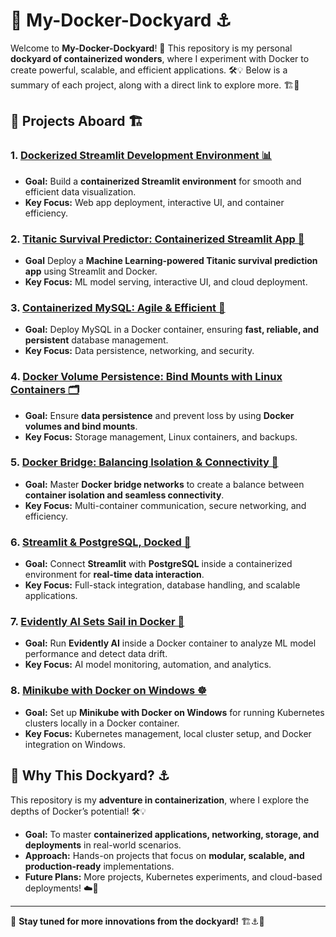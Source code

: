 # 🐳 My-Docker-Dockyard ⚓

Welcome to **My-Docker-Dockyard**! 🌊 This repository is my personal **dockyard of containerized wonders**, where I experiment with Docker to create powerful, scalable, and efficient applications. 🛠️💡 Below is a summary of each project, along with a direct link to explore more. 🏗️🚀

## 🚀 Projects Aboard 🏗️

### 1. [Dockerized Streamlit Development Environment 📊](Dockerized%20Streamlit%20Development%20Environment)
- **Goal:** Build a **containerized Streamlit environment** for smooth and efficient data visualization.
- **Key Focus:** Web app deployment, interactive UI, and container efficiency.

### 2. [Titanic Survival Predictor: Containerized Streamlit App 🚢](Titanic%20Survival%20Predictor%2C%20Containerized%20Streamlit%20App)
- **Goal** Deploy a **Machine Learning-powered Titanic survival prediction app** using Streamlit and Docker.
- **Key Focus:** ML model serving, interactive UI, and cloud deployment.

### 3. [Containerized MySQL: Agile & Efficient 🐬](Containerized%20MySQL%2C%20Agile%20%26%20Efficient)
- **Goal:** Deploy MySQL in a Docker container, ensuring **fast, reliable, and persistent** database management. 
- **Key Focus:** Data persistence, networking, and security.

### 4. [Docker Volume Persistence: Bind Mounts with Linux Containers 🗂️](Docker%20Volume%20Persistence%2C%20Bind%20Mounts%20with%20Linux%20Containers)
- **Goal:** Ensure **data persistence** and prevent loss by using **Docker volumes and bind mounts**.
- **Key Focus:** Storage management, Linux containers, and backups.

### 5. [Docker Bridge: Balancing Isolation & Connectivity 🔗](Docker%20Bridge%2C%20Balancing%20Isolation%20%26%20Connectivity)
- **Goal:** Master **Docker bridge networks** to create a balance between **container isolation and seamless connectivity**.
- **Key Focus:** Multi-container communication, secure networking, and efficiency.

### 6. [Streamlit & PostgreSQL, Docked 🐘](Streamlit%20%26%20PostgreSQL%2C%20docked)
- **Goal:** Connect **Streamlit** with **PostgreSQL** inside a containerized environment for **real-time data interaction**.
- **Key Focus:** Full-stack integration, database handling, and scalable applications.

### 7. [Evidently AI Sets Sail in Docker 🧠](Evidently%20AI%20Sets%20Sail%20in%20Docker)
- **Goal:** Run **Evidently AI** inside a Docker container to analyze ML model performance and detect data drift.
- **Key Focus:** AI model monitoring, automation, and analytics.

### 8. [Minikube with Docker on Windows ☸️](Minikube%20with%20Docker%20on%20Windows)
- **Goal:** Set up **Minikube with Docker on Windows** for running Kubernetes clusters locally in a Docker container.
- **Key Focus:** Kubernetes management, local cluster setup, and Docker integration on Windows.

## 🌊 Why This Dockyard? ⚓
This repository is my **adventure in containerization**, where I explore the depths of Docker’s potential! 🛠️💡
- **Goal:** To master **containerized applications, networking, storage, and deployments** in real-world scenarios.
- **Approach:** Hands-on projects that focus on **modular, scalable, and production-ready** implementations.
- **Future Plans:** More projects, Kubernetes experiments, and cloud-based deployments! ☁️🚀

---

🌟 **Stay tuned for more innovations from the dockyard!** 🏗️⚓🚀
